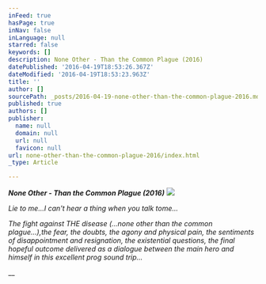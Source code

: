 ```yaml
---
inFeed: true
hasPage: true
inNav: false
inLanguage: null
starred: false
keywords: []
description: None Other - Than the Common Plague (2016)
datePublished: '2016-04-19T18:53:26.367Z'
dateModified: '2016-04-19T18:53:23.963Z'
title: ''
author: []
sourcePath: _posts/2016-04-19-none-other-than-the-common-plague-2016.md
published: true
authors: []
publisher:
  name: null
  domain: null
  url: null
  favicon: null
url: none-other-than-the-common-plague-2016/index.html
_type: Article

---
```

**_None Other - Than the Common Plague (2016)_**
![](https://the-grid-user-content.s3-us-west-2.amazonaws.com/0e403687-5cf2-4e62-a34c-2defc818d0b5.jpg)

_Lie to me...I can't hear a thing when you talk tome..._

_The fight against THE disease (...none other than the common plague...),the fear, the doubts, the agony and physical pain, the sentiments of disappointment and resignation, the existential questions, the final hopeful outcome delivered as a dialogue between the main hero and himself in this excellent prog sound trip..._

__